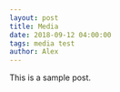 ```yaml
---
layout: post
title: Media
date: 2018-09-12 04:00:00
tags: media test
author: Alex
---
```


This is a sample post. 
